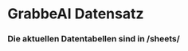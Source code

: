 

























































































































































































































































































# GrabbeAI Datensatz





### Die aktuellen Datentabellen sind in /sheets/


